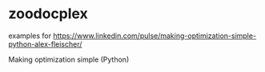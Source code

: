 # zoodocplex

examples for https://www.linkedin.com/pulse/making-optimization-simple-python-alex-fleischer/

Making optimization simple (Python)
